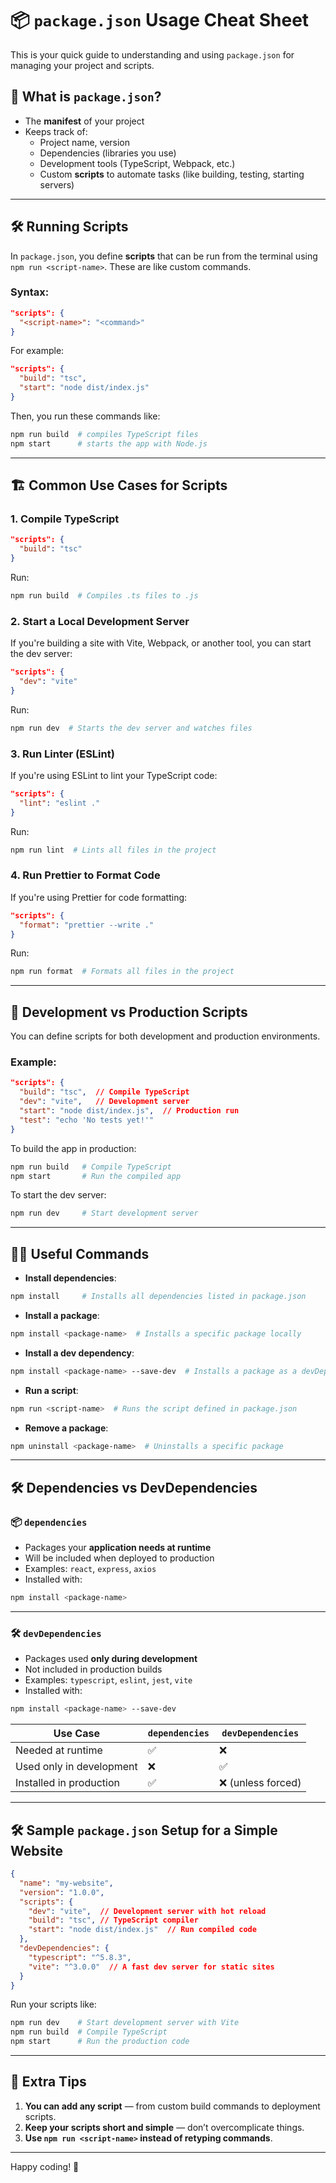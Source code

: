 # 📦 `package.json` Usage Cheat Sheet

This is your quick guide to understanding and using `package.json` for managing your project and scripts.

## 📄 What is `package.json`?
- The **manifest** of your project
- Keeps track of:
  - Project name, version
  - Dependencies (libraries you use)
  - Development tools (TypeScript, Webpack, etc.)
  - Custom **scripts** to automate tasks (like building, testing, starting servers)

---

## 🛠️ **Running Scripts**

In `package.json`, you define **scripts** that can be run from the terminal using `npm run <script-name>`. These are like custom commands.

### Syntax:

```json
"scripts": {
  "<script-name>": "<command>"
}
```

For example:
```json
"scripts": {
  "build": "tsc",
  "start": "node dist/index.js"
}
```

Then, you run these commands like:

```bash
npm run build  # compiles TypeScript files
npm start      # starts the app with Node.js
```

---

## 🏗️ **Common Use Cases for Scripts**

### 1. **Compile TypeScript**

```json
"scripts": {
  "build": "tsc"
}
```

Run:

```bash
npm run build  # Compiles .ts files to .js
```

### 2. **Start a Local Development Server**

If you're building a site with Vite, Webpack, or another tool, you can start the dev server:

```json
"scripts": {
  "dev": "vite"
}
```

Run:

```bash
npm run dev  # Starts the dev server and watches files
```

### 3. **Run Linter (ESLint)**

If you're using ESLint to lint your TypeScript code:

```json
"scripts": {
  "lint": "eslint ."
}
```

Run:

```bash
npm run lint  # Lints all files in the project
```

### 4. **Run Prettier to Format Code**

If you're using Prettier for code formatting:

```json
"scripts": {
  "format": "prettier --write ."
}
```

Run:

```bash
npm run format  # Formats all files in the project
```

---

## 🔄 **Development vs Production Scripts**

You can define scripts for both development and production environments.

### Example:

```json
"scripts": {
  "build": "tsc",  // Compile TypeScript
  "dev": "vite",   // Development server
  "start": "node dist/index.js",  // Production run
  "test": "echo 'No tests yet!'"
}
```

To build the app in production:

```bash
npm run build   # Compile TypeScript
npm start       # Run the compiled app
```

To start the dev server:

```bash
npm run dev     # Start development server
```

---

## 🧑‍💻 **Useful Commands**

- **Install dependencies**:

```bash
npm install     # Installs all dependencies listed in package.json
```

- **Install a package**:

```bash
npm install <package-name>  # Installs a specific package locally
```

- **Install a dev dependency**:

```bash
npm install <package-name> --save-dev  # Installs a package as a devDependency
```

- **Run a script**:

```bash
npm run <script-name>  # Runs the script defined in package.json
```

- **Remove a package**:

```bash
npm uninstall <package-name>  # Uninstalls a specific package
```

---

## 🛠️ **Dependencies vs DevDependencies**

### 📦 `dependencies`
- Packages your **application needs at runtime**
- Will be included when deployed to production
- Examples: `react`, `express`, `axios`
- Installed with:

```bash
npm install <package-name>
```

---

### 🛠️ `devDependencies`
- Packages used **only during development**
- Not included in production builds
- Examples: `typescript`, `eslint`, `jest`, `vite`
- Installed with:

```bash
npm install <package-name> --save-dev
```

| Use Case                 | `dependencies` | `devDependencies` |
|--------------------------|----------------|--------------------|
| Needed at runtime        | ✅              | ❌                 |
| Used only in development | ❌              | ✅                 |
| Installed in production  | ✅              | ❌ (unless forced) |

---

## 🛠️ **Sample `package.json` Setup for a Simple Website**

```json
{
  "name": "my-website",
  "version": "1.0.0",
  "scripts": {
    "dev": "vite",  // Development server with hot reload
    "build": "tsc", // TypeScript compiler
    "start": "node dist/index.js"  // Run compiled code
  },
  "devDependencies": {
    "typescript": "^5.8.3",
    "vite": "^3.0.0"  // A fast dev server for static sites
  }
}
```

Run your scripts like:

```bash
npm run dev    # Start development server with Vite
npm run build  # Compile TypeScript
npm start      # Run the production code
```

---

## 🚀 **Extra Tips**

1. **You can add any script** — from custom build commands to deployment scripts.
2. **Keep your scripts short and simple** — don’t overcomplicate things.
3. **Use `npm run <script-name>` instead of retyping commands**.

---

Happy coding! 🚀

